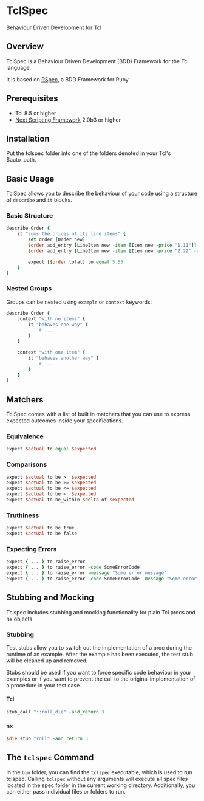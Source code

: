 # TclSpec

Behaviour Driven Development for Tcl

## Overview

TclSpec is a Behaviour Driven Development (BDD) Framework for the Tcl language.

It is based on [RSpec](https://www.relishapp.com/rspec), a BDD Framework for Ruby.

## Prerequisites

 * Tcl 8.5 or higher
 * [Next Scripting Framework](http://next-scripting.org/) 2.0b3 or higher

## Installation

Put the tclspec folder into one of the folders denoted in your Tcl's $auto_path.

## Basic Usage

TclSpec allows you to describe the behaviour of your code using a structure of
`describe` and `it` blocks.

### Basic Structure

```tcl
describe Order {
    it "sums the prices of its line items" {
        set order [Order new]
        $order add_entry [LineItem new -item [Item new -price "1.11"]]
        $order add_entry [LineItem new -item [Item new -price "2.22" -quantity 2]]

        expect [$order total] to equal 5.55
    }
}
```

### Nested Groups

Groups can be nested using `example` or `context` keywords:

```tcl
describe Order {
    context "with no items" {
        it "behaves one way" {
            # ...
        }
    }

    context "with one item" {
        it "behaves another way" {
            # ...
        }
    }
}
```

## Matchers

TclSpec comes with a list of built in matchers that you can use to express
expected outcomes inside your specifications.

### Equivalence

```tcl
expect $actual to equal $expected
```

### Comparisons

```tcl
expect $actual to be >  $expected
expect $actual to be >= $expected
expect $actual to be <= $expected
expect $actual to be <  $expected
expect $actual to be_within $delta of $expected
```

### Truthiness

```tcl
expect $actual to be true
expect $actual to be false
```

### Expecting Errors

```tcl
expect { ... } to raise_error
expect { ... } to raise_error -code SomeErrorCode
expect { ... } to raise_error -message "Some error message"
expect { ... } to raise_error -code SomeErrorCode -message "Some error message
```

## Stubbing and Mocking

Tclspec includes stubbing and mocking functionality for plain Tcl procs and nx objects.


### Stubbing

Test stubs allow you to switch out the implementation of a proc during the runtime of an
example. After the example has been executed, the test stub will be cleaned up and removed.

Stubs should be used if you want to force specific code behaviour in your examples or if you
want to prevent the call to the original implementation of a procedure in your test case.

#### Tcl

```tcl
stub_call "::roll_die" -and_return 3
```

#### nx

```tcl
$die stub "roll" -and_return 3
```

## The `tclspec` Command

In the `bin` folder, you can find the `tclspec` executable, which is used to
run tclspec. Calling `tclspec` without any arguments will execute all spec files
located in the spec folder in the current working directory. Additionally, you
can either pass individual files or folders to run.